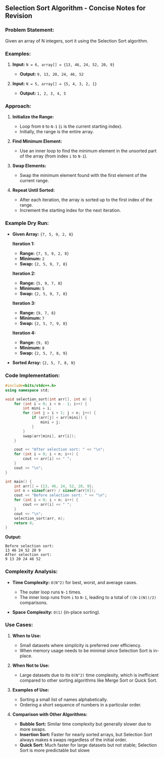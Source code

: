 

## Selection Sort Algorithm - Concise Notes for Revision

### Problem Statement:
Given an array of N integers, sort it using the Selection Sort algorithm.

### Examples:
1. **Input:** `N = 6, array[] = {13, 46, 24, 52, 20, 9}`
   - **Output:** `9, 13, 20, 24, 46, 52`

2. **Input:** `N = 5, array[] = {5, 4, 3, 2, 1}`
   - **Output:** `1, 2, 3, 4, 5`

### Approach:

1. **Initialize the Range:**
   - Loop from `0` to `N-1` (`i` is the current starting index).
   - Initially, the range is the entire array.

2. **Find Minimum Element:**
   - Use an inner loop to find the minimum element in the unsorted part of the array (from index `i` to `N-1`).

3. **Swap Elements:**
   - Swap the minimum element found with the first element of the current range.

4. **Repeat Until Sorted:**
   - After each iteration, the array is sorted up to the first index of the range.
   - Increment the starting index for the next iteration.

### Example Dry Run:
- **Given Array:** `{7, 5, 9, 2, 8}`

  **Iteration 1:**
  - **Range:** `{7, 5, 9, 2, 8}`
  - **Minimum:** `2`
  - **Swap:** `{2, 5, 9, 7, 8}`

  **Iteration 2:**
  - **Range:** `{5, 9, 7, 8}`
  - **Minimum:** `5`
  - **Swap:** `{2, 5, 9, 7, 8}`

  **Iteration 3:**
  - **Range:** `{9, 7, 8}`
  - **Minimum:** `7`
  - **Swap:** `{2, 5, 7, 9, 8}`

  **Iteration 4:**
  - **Range:** `{9, 8}`
  - **Minimum:** `8`
  - **Swap:** `{2, 5, 7, 8, 9}`

- **Sorted Array:** `{2, 5, 7, 8, 9}`

### Code Implementation:

```cpp
#include<bits/stdc++.h>
using namespace std;

void selection_sort(int arr[], int n) {
    for (int i = 0; i < n - 1; i++) {
        int mini = i;
        for (int j = i + 1; j < n; j++) {
            if (arr[j] < arr[mini]) {
                mini = j;
            }
        }
        swap(arr[mini], arr[i]);
    }

    cout << "After selection sort: " << "\n";
    for (int i = 0; i < n; i++) {
        cout << arr[i] << " ";
    }
    cout << "\n";
}

int main() {
    int arr[] = {13, 46, 24, 52, 20, 9};
    int n = sizeof(arr) / sizeof(arr[0]);
    cout << "Before selection sort: " << "\n";
    for (int i = 0; i < n; i++) {
        cout << arr[i] << " ";
    }
    cout << "\n";
    selection_sort(arr, n);
    return 0;
}
```

**Output:**
```
Before selection sort:
13 46 24 52 20 9
After selection sort:
9 13 20 24 46 52
```

### Complexity Analysis:

- **Time Complexity:** `O(N^2)` for best, worst, and average cases.
  - The outer loop runs `N-1` times.
  - The inner loop runs from `i` to `N-1`, leading to a total of `((N-1(N))/2)` comparisons.

- **Space Complexity:** `O(1)` (in-place sorting).

### Use Cases:

1. **When to Use:**
   - Small datasets where simplicity is preferred over efficiency.
   - When memory usage needs to be minimal since Selection Sort is in-place.

2. **When Not to Use:**
   - Large datasets due to its `O(N^2)` time complexity, which is inefficient compared to other sorting algorithms like Merge Sort or Quick Sort.

3. **Examples of Use:**
   - Sorting a small list of names alphabetically.
   - Ordering a short sequence of numbers in a particular order.

4. **Comparison with Other Algorithms:**
   - **Bubble Sort:** Similar time complexity but generally slower due to more swaps.
   - **Insertion Sort:** Faster for nearly sorted arrays, but Selection Sort always makes `N` swaps regardless of the initial order.
   - **Quick Sort:** Much faster for large datasets but not stable; Selection Sort is more predictable but slowe
